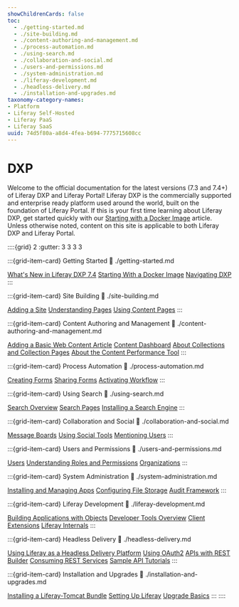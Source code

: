 ```yaml
---
showChildrenCards: false
toc:
  - ./getting-started.md
  - ./site-building.md
  - ./content-authoring-and-management.md
  - ./process-automation.md
  - ./using-search.md
  - ./collaboration-and-social.md
  - ./users-and-permissions.md
  - ./system-administration.md
  - ./liferay-development.md
  - ./headless-delivery.md
  - ./installation-and-upgrades.md
taxonomy-category-names:
- Platform
- Liferay Self-Hosted
- Liferay PaaS
- Liferay SaaS
uuid: 74d5f80a-a8d4-4fea-b694-7775715608cc
---
```

# DXP

Welcome to the official documentation for the latest versions (7.3 and 7.4+) of Liferay DXP and Liferay Portal! Liferay DXP is the commercially supported and enterprise ready platform used around the world, built on the foundation of Liferay Portal. If this is your first time learning about Liferay DXP, get started quickly with our [Starting with a Docker Image](./getting-started/starting-with-a-docker-image.md) article. Unless otherwise noted, content on this site is applicable to both Liferay DXP and Liferay Portal.

::::{grid} 2
:gutter: 3 3 3 3

:::{grid-item-card} Getting Started
:link: ./getting-started.md

[What's New in Liferay DXP 7.4](./getting-started/whats-new-74.md)
[Starting With a Docker Image](./getting-started/starting-with-a-docker-image.md)
[Navigating DXP](./getting-started/navigating-dxp.md)
:::

:::{grid-item-card} Site Building
:link: ./site-building.md

[Adding a Site](./site-building/sites/adding-a-site.md)
[Understanding Pages](./site-building/creating-pages/understanding-pages.md)
[Using Content Pages](./site-building/creating-pages/using-content-pages.md)
:::

:::{grid-item-card} Content Authoring and Management
:link: ./content-authoring-and-management.md

[Adding a Basic Web Content Article](./content-authoring-and-management/web-content/web-content-articles/adding-a-basic-web-content-article.md)
[Content Dashboard](./content-authoring-and-management/content-dashboard.md)
[About Collections and Collection Pages](./content-authoring-and-management/collections-and-collection-pages.md)
[About the Content Performance Tool](./content-authoring-and-management/page-performance-and-accessibility/about-the-content-performance-tool.md)
:::

:::{grid-item-card} Process Automation
:link: ./process-automation.md

[Creating Forms](./process-automation/forms/introduction-to-forms.md)
[Sharing Forms](./process-automation/forms/sharing-forms-and-managing-submissions/sharing-forms.md)
[Activating Workflow](./process-automation/workflow/using-workflows/activating-workflow.md)
:::

:::{grid-item-card} Using Search
:link: ./using-search.md

[Search Overview](./using-search/getting-started/search-overview.md)
[Search Pages](./using-search/search-pages-and-widgets/working-with-search-pages/search-pages.md)
[Installing a Search Engine](./using-search/installing-and-upgrading-a-search-engine/installing-a-search-engine.md)
:::

:::{grid-item-card} Collaboration and Social
:link: ./collaboration-and-social.md

[Message Boards](./collaboration-and-social/message-boards.md)
[Using Social Tools](./collaboration-and-social/social-tools.md)
[Mentioning Users](./collaboration-and-social/notifications-and-requests/user-guide/mentioning-users.md)
:::

:::{grid-item-card} Users and Permissions
:link: ./users-and-permissions.md

[Users](./users-and-permissions/users.md)
[Understanding Roles and Permissions](./users-and-permissions/roles-and-permissions/understanding-roles-and-permissions.md)
[Organizations](./users-and-permissions/organizations.md)
:::

:::{grid-item-card} System Administration
:link: ./system-administration.md

[Installing and Managing Apps](./system-administration/installing-and-managing-apps.md)
[Configuring File Storage](./system-administration/file-storage.md)
[Audit Framework](./system-administration/audit-framework.md)
:::

:::{grid-item-card} Liferay Development
:link: ./liferay-development.md

[Building Applications with Objects](./liferay-development/objects.md)
[Developer Tools Overview](./liferay-development/tooling.md)
[Client Extensions](./liferay-development/client-extensions.md)
[Liferay Internals](./liferay-development/liferay-internals.md)
:::

:::{grid-item-card} Headless Delivery
:link: ./headless-delivery.md

[Using Liferay as a Headless Delivery Platform](./headless-delivery/using-liferay-as-a-headless-platform.md)
[Using OAuth2](./headless-delivery/using-oauth2.md)
[APIs with REST Builder](./headless-delivery/apis-with-rest-builder.md)
[Consuming REST Services](./headless-delivery/consuming-apis/consuming-rest-services.md)
[Sample API Tutorials](./headless-delivery/sample-api-tutorials.md)
:::

:::{grid-item-card} Installation and Upgrades
:link: ./installation-and-upgrades.md

[Installing a Liferay-Tomcat Bundle](./installation-and-upgrades/installing-liferay/installing-a-liferay-tomcat-bundle.md)
[Setting Up Liferay](./installation-and-upgrades/setting-up-liferay.md)
[Upgrade Basics](./installation-and-upgrades/upgrading-liferay/upgrade-basics.md)
:::
::::
